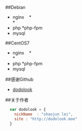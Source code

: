 ##Debian

* nginx
    *  
    *  
* php
    *php-fpm
* mysql


##CentOS7
* nginx
    *  
    *  
* php
    *php-fpm
* mysql

##感谢Github
* [dodolook](http://dodolook.moe/) 

##关于作者

```javascript
  var dodolook = {
    nickName  : "shaojun lei",
    site : "http://dodolook.moe"
  }
```
